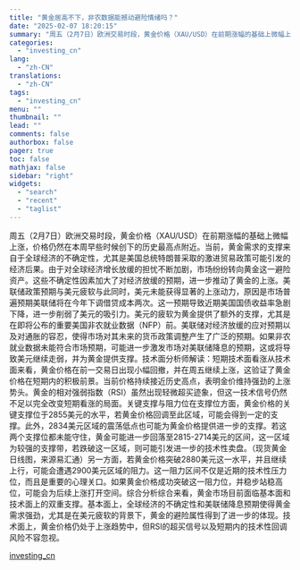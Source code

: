 ```yaml
---
title: "黄金居高不下，非农数据能撼动避险情绪吗？"
date: "2025-02-07 18:20:15"
summary: "周五（2月7日）欧洲交易时段，黄金价格（XAU/USD）在前期涨幅的基础上微幅上涨，价格仍然在本周早..."
categories:
  - "investing_cn"
lang:
  - "zh-CN"
translations:
  - "zh-CN"
tags:
  - "investing_cn"
menu: ""
thumbnail: ""
lead: ""
comments: false
authorbox: false
pager: true
toc: false
mathjax: false
sidebar: "right"
widgets:
  - "search"
  - "recent"
  - "taglist"
---
```


周五（2月7日）欧洲交易时段，黄金价格（XAU/USD）在前期涨幅的基础上微幅上涨，价格仍然在本周早些时候创下的历史最高点附近。当前，黄金需求的支撑来自于全球经济的不确定性，尤其是美国总统特朗普采取的激进贸易政策可能引发的经济后果。由于对全球经济增长放缓的担忧不断加剧，市场纷纷转向黄金这一避险资产。这些不确定性因素加大了对经济放缓的预期，进一步推动了黄金的上涨。美联储政策预期与美元疲软与此同时，美元未能获得显著的上涨动力，原因是市场普遍预期美联储将在今年下调借贷成本两次。这一预期导致近期美国国债收益率急剧下降，进一步削弱了美元的吸引力。美元的疲软为黄金提供了额外的支撑，尤其是在即将公布的重要美国非农就业数据（NFP）前。美联储对经济放缓的应对预期以及对通胀的容忍，使得市场对其未来的货币政策调整产生了广泛的预期。如果非农就业数据未能符合市场预期，可能进一步激发市场对美联储降息的预期，这或将导致美元继续走弱，并为黄金提供支撑。技术面分析师解读：短期技术面看涨从技术面来看，黄金价格在前一交易日出现小幅回撤，并在周五继续上涨，这验证了黄金价格在短期内的积极前景。当前价格持续接近历史高点，表明金价维持强劲的上涨势头。黄金的相对强弱指数（RSI）虽然出现轻微超买迹象，但这一技术信号仍然不足以完全改变短期看涨的局面。关键支撑与阻力位在支撑位方面，黄金价格的关键支撑位于2855美元的水平，若黄金价格回调至此区域，可能会得到一定的支撑。此外，2834美元区域的震荡低点也可能为黄金价格提供进一步的支撑。若这两个支撑位都未能守住，黄金可能进一步回落至2815-2714美元的区间，这一区域为较强的支撑带，若跌破这一区域，则可能引发进一步的技术性卖盘。（现货黄金日线图，来源易汇通）另一方面，若黄金价格突破2880美元这一水平，并且继续上行，可能会遭遇2900美元区域的阻力。这一阻力区间不仅是近期的技术性压力位，而且是重要的心理关口。如果黄金价格成功突破这一阻力位，并稳步站稳高位，可能会为后续上涨打开空间。综合分析综合来看，黄金市场目前面临基本面和技术面上的双重支撑。基本面上，全球经济的不确定性和美联储降息预期使得黄金需求强劲，尤其是在美元疲软的背景下，黄金的避险属性得到了进一步的体现。技术面上，黄金价格仍处于上涨趋势中，但RSI的超买信号以及短期内的技术性回调风险不容忽视。

[investing_cn](https://cn.investing.com/news/forex-news/article-2662203)
